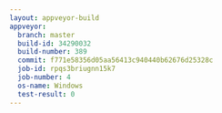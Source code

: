 ```yaml
---
layout: appveyor-build
appveyor:
  branch: master
  build-id: 34290032
  build-number: 389
  commit: f771e58356d05aa56413c940440b62676d25328c
  job-id: rpqs3briugnn15k7
  job-number: 4
  os-name: Windows
  test-result: 0
---
```

